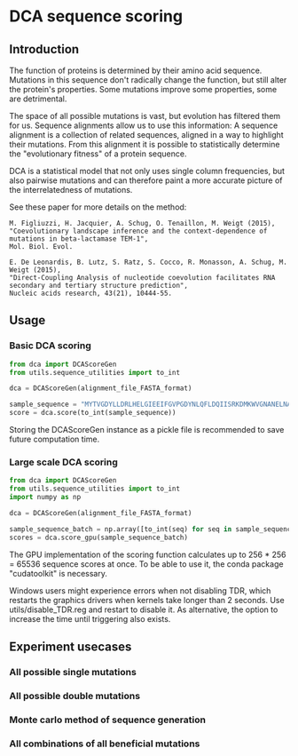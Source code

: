 # DCA sequence scoring
## Introduction
The function of proteins is determined by their amino acid sequence. Mutations in this sequence don't radically change 
the function, but still alter the protein's properties. Some mutations improve some properties, some are detrimental.

The space of all possible mutations is vast, but evolution has filtered them for us. Sequence alignments allow us to
use this information:
A sequence alignment is a collection of related sequences, aligned in a way to highlight their mutations.
From this alignment it is possible to statistically determine the "evolutionary fitness" of a protein sequence.

DCA is a statistical model that not only uses single column frequencies, but also pairwise mutations
and can therefore paint a more accurate picture of the interrelatedness of mutations.

See these paper for more details on the method:
```
M. Figliuzzi, H. Jacquier, A. Schug, O. Tenaillon, M. Weigt (2015), 
"Coevolutionary landscape inference and the context-dependence of mutations in beta-lactamase TEM-1",
Mol. Biol. Evol.
```
```
E. De Leonardis, B. Lutz, S. Ratz, S. Cocco, R. Monasson, A. Schug, M. Weigt (2015),
"Direct-Coupling Analysis of nucleotide coevolution facilitates RNA secondary and tertiary structure prediction",
Nucleic acids research, 43(21), 10444-55. 
```
## Usage
### Basic DCA scoring
```python
from dca import DCAScoreGen
from utils.sequence_utilities import to_int

dca = DCAScoreGen(alignment_file_FASTA_format)

sample_sequence = "MYTVGDYLLDRLHELGIEEIFGVPGDYNLQFLDQIISRKDMKWVGNANELNASYMADGYARTKKAAAFLTTFG [...]"
score = dca.score(to_int(sample_sequence))
```
Storing the DCAScoreGen instance as a pickle file is recommended to save future computation time.
### Large scale DCA scoring
```python
from dca import DCAScoreGen
from utils.sequence_utilities import to_int
import numpy as np

dca = DCAScoreGen(alignment_file_FASTA_format)

sample_sequence_batch = np.array([to_int(seq) for seq in sample_sequence_batch])
scores = dca.score_gpu(sample_sequence_batch)
```
The GPU implementation of the scoring function calculates up to 256 * 256 = 65536 sequence scores at once.
To be able to use it, the conda package "cudatoolkit" is necessary.

Windows users might experience errors when not disabling TDR, which restarts the graphics drivers when kernels take 
longer than 2 seconds. Use utils/disable_TDR.reg and restart to disable it. As alternative, the option to increase the
time until triggering also exists.
## Experiment usecases
### All possible single mutations
### All possible double mutations
### Monte carlo method of sequence generation
### All combinations of all beneficial mutations